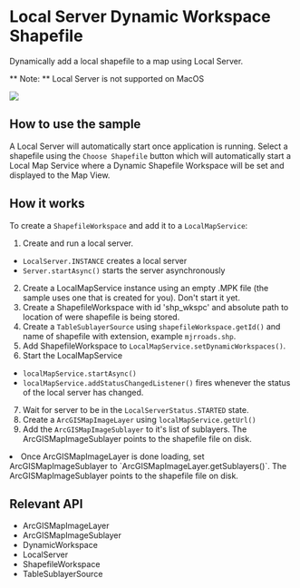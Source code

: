 # Local Server Dynamic Workspace Shapefile

Dynamically add a local shapefile to a map using Local Server.

** Note: ** Local Server is not supported on MacOS

![]("LocalServerDynamicWorkspaceShapefile.png)

## How to use the sample

A Local Server will automatically start once application is running. Select a shapefile using the `Choose Shapefile` button which will automatically start a Local Map Service where a Dynamic Shapefile Workspace will be set and displayed to the Map View.

## How it works

To create a `ShapefileWorkspace` and add it to a `LocalMapService`:


1. Create and run a local server.
* `LocalServer.INSTANCE` creates a local server
* `Server.startAsync()` starts the server asynchronously
2. Create a LocalMapService instance using an empty .MPK file (the sample uses one that is created for you). Don't start it yet.
3. Create a ShapefileWorkspace  with id 'shp_wkspc' and absolute path to location of were shapefile is being stored.
4. Create a `TableSublayerSource`  using  `shapefileWorkspace.getId()` and name of  shapefile with extension, example `mjrroads.shp`.
5. Add ShapefileWorkspace to `LocalMapService.setDynamicWorkspaces()`.
6. Start the LocalMapService
* `localMapService.startAsync()`
* `localMapService.addStatusChangedListener()` fires whenever the status of the local server has changed.
7. Wait for server to be in the  `LocalServerStatus.STARTED` state.
8. Create a `ArcGISMapImageLayer` using `localMapService.getUrl()`
9. Add the `ArcGISMapImageSublayer` to it's list of sublayers. The ArcGISMapImageSublayer points to the shapefile file on disk.
<li>Once ArcGISMapImageLayer is done loading,  set ArcGISMapImageSublayer to `ArcGISMapImageLayer.getSublayers()`. The ArcGISMapImageSublayer points to the shapefile file on disk.


## Relevant API

* ArcGISMapImageLayer
* ArcGISMapImageSublayer
* DynamicWorkspace
* LocalServer
* ShapefileWorkspace
* TableSublayerSource

